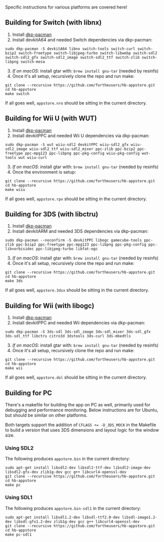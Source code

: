 Specific instructions for various platforms are covered here!

## Building for Switch (with libnx)
1. Install [dkp-pacman](https://devkitpro.org/viewtopic.php?f=13&t=8702)
2. Install devkitA64 and needed Switch dependencies via dkp-pacman:
```
sudo dkp-pacman -S devkitA64 libnx switch-tools switch-curl switch-bzip2 switch-freetype switch-libjpeg-turbo switch-libwebp switch-sdl2 switch-sdl2_gfx switch-sdl2_image switch-sdl2_ttf switch-zlib switch-libpng switch-mesa
```
3. *If on macOS*: install gtar with: `brew install gnu-tar` (needed by resinfs)
4. Once it's all setup, recursively clone the repo and run make:
```
git clone --recursive https://github.com/fortheusers/hb-appstore.git
cd hb-appstore
make switch
```

If all goes well, `appstore.nro` should be sitting in the current directory.

## Building for Wii U (with WUT)
1. Install [dkp-pacman](https://devkitpro.org/viewtopic.php?f=13&t=8702)
2. Install devkitPPC and needed Wii U dependencies via dkp-pacman:
```
sudo dkp-pacman -S wut wiiu-sdl2 devkitPPC wiiu-sdl2_gfx wiiu-sdl2_image wiiu-sdl2_ttf wiiu-sdl2_mixer ppc-zlib ppc-bzip2 ppc-freetype ppc-mpg123 ppc-libpng ppc-pkg-config wiiu-pkg-config wut-tools wut wiiu-curl
```
3. *If on macOS*: install gtar with: `brew install gnu-tar` (needed by resinfs)
4. Once the environment is setup:
```
git clone --recursive https://github.com/fortheusers/hb-appstore.git
cd hb-appstore
make wiiu
```

If all goes well, `appstore.rpx` should be sitting in the current directory.

## Building for 3DS (with libctru)
1. Install [dkp-pacman](https://devkitpro.org/viewtopic.php?f=13&t=8702)
2. Install devkitARM and needed 3DS dependencies via dkp-pacman:
```
sudo dkp-pacman --noconfirm -S devkitPPC libogc gamecube-tools ppc-zlib ppc-bzip2 ppc-freetype ppc-mpg123 ppc-libpng ppc-pkg-config ppc-libvorbisidec ppc-libjpeg-turbo libfat-ogc
```
3. *If on macOS*: install gtar with: `brew install gnu-tar` (needed by resinfs)
4. Once it's all setup, recursively clone the repo and run make:
```
git clone --recursive https://github.com/fortheusers/hb-appstore.git
cd hb-appstore
make 3ds
```

If all goes well, `appstore.3dsx` should be sitting in the current directory.

## Building for Wii (with libogc)
1. Install [dkp-pacman](https://devkitpro.org/viewtopic.php?f=13&t=8702)
2. Install devkitPPC and needed Wii dependencies via dkp-pacman:
```
sudo dkp-pacman -S 3ds-sdl 3ds-sdl_image 3ds-sdl_mixer 3ds-sdl_gfx 3ds-sdl_ttf libctru citro3d 3dstools 3ds-curl 3ds-mbedtls
```
3. *If on macOS*: install gtar with: `brew install gnu-tar` (needed by resinfs)
4. Once it's all setup, recursively clone the repo and run make:
```
git clone --recursive https://github.com/fortheusers/hb-appstore.git
cd hb-appstore
make wii
```

If all goes well, `appstore.dol` should be sitting in the current directory.

## Building for PC
There's a makefile for building the app on PC as well, primarily used for debugging and performance monitoring. Below instructions are for Ubuntu, but should be similar on other platforms.

Both targets support the addition of `CFLAGS += -D_3DS_MOCK` in the Makefile to build a version that uses 3DS dimensions and layout logic for the window size.

### Using SDL2
The following produces `appstore.bin` in the current directory:
```
sudo apt-get install libsdl2-dev libsdl2-ttf-dev libsdl2-image-dev libsdl2-gfx-dev zlib1g-dev gcc g++ libcurl4-openssl-dev
git clone --recursive https://github.com/fortheusers/hb-appstore.git
cd hb-appstore
make pc
```

### Using SDL1
The following produces `appstore.bin-sdl1` in the current directory:
```
sudo apt-get install libsdl1.2-dev libsdl-ttf2.0-dev libsdl-image1.2-dev libsdl-gfx1.2-dev zlib1g-dev gcc g++ libcurl4-openssl-dev
git clone --recursive https://github.com/fortheusers/hb-appstore.git
cd hb-appstore
make pc-sdl1
```

